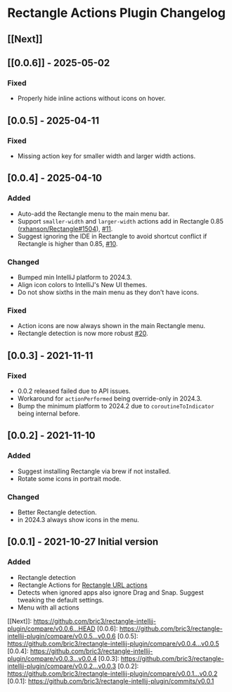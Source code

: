 <!-- Keep a Changelog guide -> https://keepachangelog.com -->

# Rectangle Actions Plugin Changelog

## [[Next]]

## [[0.0.6]] - 2025-05-02

### Fixed

- Properly hide inline actions without icons on hover.

## [0.0.5] - 2025-04-11

### Fixed

- Missing action key for smaller width and larger width actions.

## [0.0.4] - 2025-04-10

### Added

- Auto-add the Rectangle menu to the main menu bar.
- Support `smaller-width` and `larger-width` actions add in Rectangle 0.85 ([rxhanson/Rectangle#1504](https://github.com/rxhanson/Rectangle/pull/1504)), [#11](https://github.com/bric3/rectangle-intellij-plugin/issue/11).
- Suggest ignoring the IDE in Rectangle to avoid shortcut conflict if Rectangle is higher than 0.85, [#10](https://github.com/bric3/rectangle-intellij-plugin/issue/10). 

### Changed

- Bumped min IntelliJ platform to 2024.3.
- Align icon colors to IntelliJ's New UI themes.
- Do not show sixths in the main menu as they don't have icons.

### Fixed

- Action icons are now always shown in the main Rectangle menu.
- Rectangle detection is now more robust [#20](https://github.com/bric3/rectangle-intellij-plugin/issue/20).

## [0.0.3] - 2021-11-11

### Fixed

- 0.0.2 released failed due to API issues.
- Workaround for `actionPerformed` being override-only in 2024.3.
- Bump the minimum platform to 2024.2 due to `coroutineToIndicator` being internal before.

## [0.0.2] - 2021-11-10

### Added

- Suggest installing Rectangle via brew if not installed.
- Rotate some icons in portrait mode.

### Changed

- Better Rectangle detection.
- in 2024.3 always show icons in the menu.

## [0.0.1] - 2021-10-27 Initial version

### Added

- Rectangle detection
- Rectangle Actions for [Rectangle URL actions](https://github.com/rxhanson/Rectangle?tab=readme-ov-file#execute-an-action-by-url)
- Detects when ignored apps also ignore Drag and Snap. Suggest tweaking the default settings.
- Menu with all actions

[[Next]]: https://github.com/bric3/rectangle-intellij-plugin/compare/v0.0.6...HEAD
[0.0.6]: https://github.com/bric3/rectangle-intellij-plugin/compare/v0.0.5...v0.0.6
[0.0.5]: https://github.com/bric3/rectangle-intellij-plugin/compare/v0.0.4...v0.0.5
[0.0.4]: https://github.com/bric3/rectangle-intellij-plugin/compare/v0.0.3...v0.0.4
[0.0.3]: https://github.com/bric3/rectangle-intellij-plugin/compare/v0.0.2...v0.0.3
[0.0.2]: https://github.com/bric3/rectangle-intellij-plugin/compare/v0.0.1...v0.0.2
[0.0.1]: https://github.com/bric3/rectangle-intellij-plugin/commits/v0.0.1
